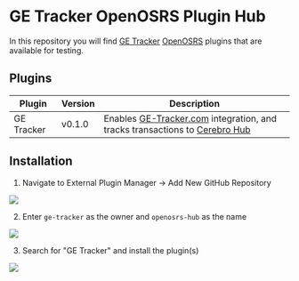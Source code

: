 # GE Tracker OpenOSRS Plugin Hub

In this repository you will find [GE Tracker](https://www.ge-tracker.com) [OpenOSRS](https://openosrs.com/) plugins that are available for testing.

## Plugins

| Plugin     | Version | Description                                                  |
| ---------- | ------- | ------------------------------------------------------------ |
| GE Tracker | v0.1.0  | Enables [GE-Tracker.com](https://www.ge-tracker.com) integration, and tracks transactions to [Cerebro Hub](https://cerebrohub.io/) |

## Installation

1. Navigate to External Plugin Manager -> Add New GitHub Repository

![](https://i.imgur.com/HZr3icv.png)

2. Enter `ge-tracker` as the owner and `openosrs-hub` as the name

![](https://i.imgur.com/3aoyJqx.png)

3. Search for "GE Tracker" and install the plugin(s)

![](https://i.imgur.com/ehs5aUT.png)


